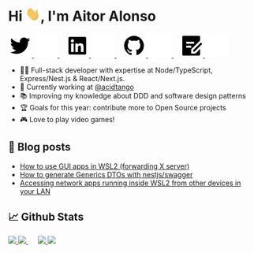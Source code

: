 <h1>Hi <img src="./assets/wave.gif" width="30px">, I'm Aitor Alonso</h1>

<p>
    <a href="https://twitter.com/tairosonloa#gh-light-mode-only">
        <img src="./assets/light-mode/twitter.svg" />
    </a>
    <a href="https://twitter.com/tairosonloa#gh-dark-mode-only">
        <img src="./assets/dark-mode/twitter.svg" />
    </a>
    &nbsp;&nbsp;
    <a href="https://www.linkedin.com/in/aitoralonsonunez#gh-light-mode-only">
        <img src="./assets/light-mode/linkedin.svg" />
    </a>
    <a href="https://www.linkedin.com/in/aitoralonsonunez#gh-dark-mode-only">
        <img src="./assets/dark-mode/linkedin.svg" />
    </a>
    &nbsp;&nbsp;
    <a href="https://github.com/tairosonloa#gh-light-mode-only">
        <img src="./assets/light-mode/github.svg" />
    </a>
    <a href="https://github.com/tairosonloa#gh-dark-mode-only">
        <img src="./assets/dark-mode/github.svg" />
    </a>
    &nbsp;&nbsp;
    <a href="https://aalonso.dev#gh-light-mode-only">
        <img src="./assets/light-mode/blog.svg" />
    </a>
    <a href="https://aalonso.dev#gh-dark-mode-only">
        <img src="./assets/dark-mode/blog.svg" />
    </a>
</p>

- 👨‍💻 Full-stack developer with expertise at Node/TypeScript, Express/Nest.js & React/Next.js.
- 💼 Currently working at [@acidtango](https://github.com/acidtango)
- 📚 Improving my knowledge about DDD and software design patterns
- 🏆 Goals for this year: contribute more to Open Source projects
- 🎮 Love to play video games!

## 📝 Blog posts

- [How to use GUI apps in WSL2 (forwarding X server)](https://aalonso.dev/blog/how-to-use-gui-apps-in-wsl2-forwarding-x-server-cdj)
- [How to generate Generics DTOs with nestjs/swagger](https://aalonso.dev/blog/how-to-generate-generics-dtos-with-nestjsswagger-422g)
- [Accessing network apps running inside WSL2 from other devices in your LAN](https://aalonso.dev/blog/accessing-network-apps-running-inside-wsl2-from-other-devices-in-your-lan-1e1p)

## 📈 Github Stats

<p float="left">
    <a href="https://github.com/tairosonloa#gh-light-mode-only">
        <img src="https://github-readme-stats.vercel.app/api?username=tairosonloa&count_private=true&show_icons=true" height="160px" />
    </a>
    <a href="https://github.com/tairosonloa#gh-dark-mode-only">
        <img src="https://github-readme-stats.vercel.app/api?username=tairosonloa&count_private=true&show_icons=true&theme=discord_old_blurple" height="160px" />
    </a>
    &nbsp;&nbsp;&nbsp;&nbsp;
    <a href="https://github.com/tairosonloa#gh-light-mode-only">
        <img src="https://github-readme-stats.vercel.app/api/top-langs/?username=tairosonloa&layout=compact" height="130px" />
    </a>
    <a href="https://github.com/tairosonloa#gh-dark-mode-only">
        <img src="https://github-readme-stats.vercel.app/api/top-langs/?username=tairosonloa&layout=compact&theme=discord_old_blurple" height="128px" />
    </a>
</p>
